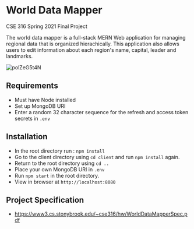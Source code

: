 # World Data Mapper <br/>
CSE 316 Spring 2021 Final Project <br/>

The world data mapper is a full-stack MERN Web application for managing regional data that is organized hierachically. This application also allows users to edit information about each region's name, capital, leader and landmarks. 

![polZeG5t4N](https://user-images.githubusercontent.com/33815743/118913834-35dce000-b8f8-11eb-941f-5f93bc94f603.gif)

## Requirements 
- Must have Node installed
- Set up MongoDB URI
- Enter a random 32 character sequence for the refresh and access token secrets in `.env`

## Installation
- In the root directory run :
  `npm install`
- Go to the client directory using `cd client` and run `npm install` again.
- Return to the root directory using `cd ..`
- Place your own MongoDB URI in `.env`
- Run `npm start` in the root directory.
- View in browser at `http://localhost:8080`


## Project Specification
+ https://www3.cs.stonybrook.edu/~cse316/hw/WorldDataMapperSpec.pdf
